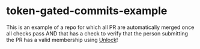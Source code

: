 # token-gated-commits-example

This is an example of a repo for which all PR are automatically merged once all checks pass AND that has a check to verify that the person submitting the PR has a valid membership using [Unlock](https://unlock-protocol.com)!
